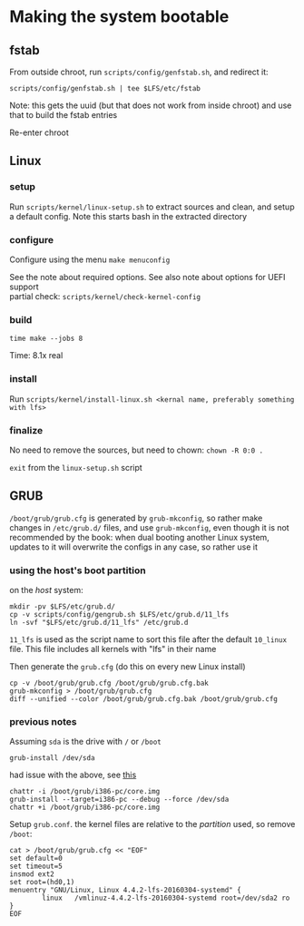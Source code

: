# Making the system bootable

## fstab

From outside chroot, run `scripts/config/genfstab.sh`, and redirect it:

`scripts/config/genfstab.sh | tee $LFS/etc/fstab`

Note: this gets the uuid (but that does not work from inside chroot) and use that to build the fstab entries

Re-enter chroot

## Linux

### setup

Run `scripts/kernel/linux-setup.sh` to extract sources and clean, and setup a default config. Note this starts bash in the extracted directory

### configure

Configure using the menu `make menuconfig`

See the note about required options. See also note about options for UEFI support  
partial check: `scripts/kernel/check-kernel-config`

### build

`time make --jobs 8`

Time: 8.1x real

### install

Run `scripts/kernel/install-linux.sh <kernal name, preferably something with lfs>`

### finalize

No need to remove the sources, but need to chown: `chown -R 0:0 .`

`exit` from the `linux-setup.sh` script

## GRUB

`/boot/grub/grub.cfg` is generated by `grub-mkconfig`, so rather make changes in `/etc/grub.d/` files, and use `grub-mkconfig`, even though it is not recommended by the book: when dual booting another Linux system, updates to it will overwrite the configs in any case, so rather use it

### using the host's boot partition

on the *host* system:

```
mkdir -pv $LFS/etc/grub.d/
cp -v scripts/config/gengrub.sh $LFS/etc/grub.d/11_lfs
ln -svf "$LFS/etc/grub.d/11_lfs" /etc/grub.d
```

`11_lfs` is used as the script name to sort this file after the default `10_linux` file. This file includes all kernels with "lfs" in their name

Then generate the `grub.cfg` (do this on every new Linux install)

```
cp -v /boot/grub/grub.cfg /boot/grub/grub.cfg.bak
grub-mkconfig > /boot/grub/grub.cfg
diff --unified --color /boot/grub/grub.cfg.bak /boot/grub/grub.cfg
```

### previous notes

Assuming `sda` is the drive with `/` or `/boot`

`grub-install /dev/sda`

had issue with the above, see [this](https://wiki.archlinux.org/index.php/GRUB#Install_to_partition_or_partitionless_disk)

```
chattr -i /boot/grub/i386-pc/core.img
grub-install --target=i386-pc --debug --force /dev/sda
chattr +i /boot/grub/i386-pc/core.img
```

Setup `grub.conf`. the kernel files are relative to the *partition* used, so remove `/boot`:

```
cat > /boot/grub/grub.cfg << "EOF"
set default=0
set timeout=5
insmod ext2
set root=(hd0,1)
menuentry "GNU/Linux, Linux 4.4.2-lfs-20160304-systemd" {
        linux   /vmlinuz-4.4.2-lfs-20160304-systemd root=/dev/sda2 ro
}
EOF
```
